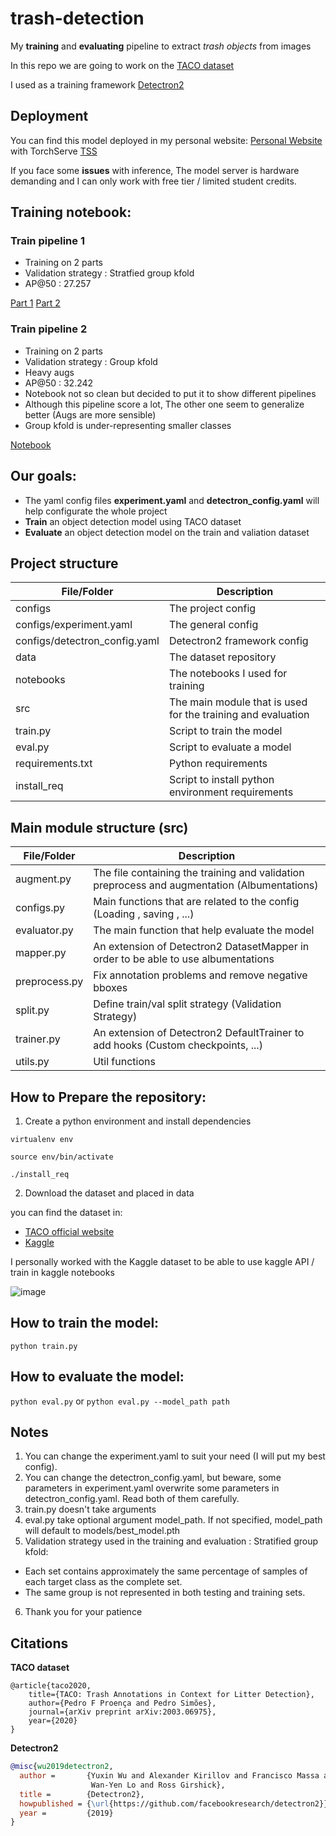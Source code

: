 # trash-detection
My **training** and **evaluating** pipeline to extract *trash objects* from images

In this repo we are going to work on the [TACO dataset](http://tacodataset.org/)

I used as a training framework [Detectron2](https://github.com/facebookresearch/detectron2)

## Deployment
You can find this model deployed in my personal website: [Personal Website](https://personalwebsitemo5.vercel.app/) with TorchServe [TSS](https://github.com/Mo5mami/TSS)

If you face some **issues** with inference, The model server is hardware demanding and I can only work with free tier / limited student credits.


## Training notebook:
### Train pipeline 1
- Training on 2 parts
- Validation strategy : Stratfied group kfold
- AP@50 : 27.257
 
[Part 1](https://www.kaggle.com/mo5mami/trash-detection-project-with-taco-dataset)
[Part 2](https://www.kaggle.com/mo5mami/trash-detection-project-with-taco-dataset-part-2)

### Train pipeline 2
- Training on 2 parts
- Validation strategy : Group kfold
- Heavy augs
- AP@50 : 32.242
- Notebook not so clean but decided to put it to show different pipelines
- Although this pipeline score a lot, The other one seem to generalize better (Augs are more sensible)
- Group kfold is under-representing smaller classes

[Notebook](https://www.kaggle.com/mo5mami/trash-detection-project-with-heavier-augs)



## Our goals:
- The yaml config files **experiment.yaml** and **detectron_config.yaml** will help configurate the whole project
- **Train** an object detection model using TACO dataset
- **Evaluate** an object detection model on the train and valiation dataset


## Project structure

| File/Folder      | Description |
| ----------- | ----------- |
| configs      | The project config        |
| configs/experiment.yaml      | The general config        |
| configs/detectron_config.yaml      | Detectron2 framework config        |
| data      | The dataset repository        |
| notebooks   | The notebooks I used for training        |
| src   | The main module that is used for the training and evaluation         |
| train.py   | Script to train the model       |
| eval.py   | Script to evaluate a model        |
| requirements.txt   | Python requirements        |
| install_req   | Script to install python environment requirements        |


## Main module structure (src)

| File/Folder      | Description |
| ----------- | ----------- |
| augment.py      | The file containing the training and validation preprocess and augmentation (Albumentations)    |
| configs.py      | Main functions that are related to the config (Loading , saving , ...)        |
| evaluator.py      | The main function that help evaluate the model        |
| mapper.py      | An extension of Detectron2 DatasetMapper in order to be able to use albumentations        |
| preprocess.py   | Fix annotation problems and remove negative bboxes        |
| split.py   | Define train/val split strategy (Validation Strategy)         |
| trainer.py   | An extension of Detectron2 DefaultTrainer to add hooks (Custom checkpoints, ...)       |
| utils.py   | Util functions        |

## How to Prepare the repository:

1. Create a python environment and install dependencies

`virtualenv env`

`source env/bin/activate`

`./install_req`

2. Download the dataset and placed in data

you can find the dataset in:
- [TACO official website](http://tacodataset.org/)
- [Kaggle](https://www.kaggle.com/kneroma/tacotrashdataset)

I personally worked with the Kaggle dataset to be able to use kaggle API / train in kaggle notebooks

![image](https://user-images.githubusercontent.com/48622965/116788852-dda68100-aaa3-11eb-92d8-05ecfdb2e177.png)

## How to train the model:
`python train.py`

## How to evaluate the model:
`python eval.py` or
`python eval.py --model_path path`


## Notes
1. You can change the experiment.yaml to suit your need (I will put my best config).
2. You can change the detectron_config.yaml, but beware, some parameters in experiment.yaml overwrite some parameters in detectron_config.yaml. Read both of them carefully.
3. train.py doesn't take arguments
4. eval.py take optional argument model_path. If not specified, model_path will default to models/best_model.pth
5. Validation strategy used in the training and evaluation : Stratified group kfold:
- Each set contains approximately the same percentage of samples of each target class as the complete set.
- The same group is not represented in both testing and training sets.
6. Thank you for your patience

## Citations

**TACO dataset**
```
@article{taco2020,
    title={TACO: Trash Annotations in Context for Litter Detection},
    author={Pedro F Proença and Pedro Simões},
    journal={arXiv preprint arXiv:2003.06975},
    year={2020}
}
```
**Detectron2**

```BibTeX
@misc{wu2019detectron2,
  author =       {Yuxin Wu and Alexander Kirillov and Francisco Massa and
                  Wan-Yen Lo and Ross Girshick},
  title =        {Detectron2},
  howpublished = {\url{https://github.com/facebookresearch/detectron2}},
  year =         {2019}
}
```




